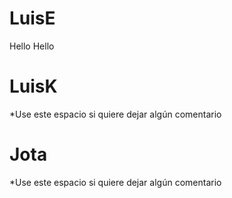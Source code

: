 LuisE
============
Hello Hello

LuisK
============
*Use este espacio si quiere dejar algún comentario

Jota
============
*Use este espacio si quiere dejar algún comentario

